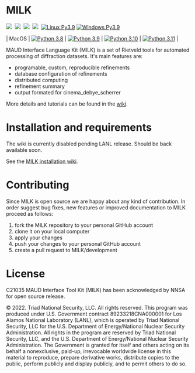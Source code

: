 MILK
====
![](https://img.shields.io/github/languages/top/lanl/MILK)&nbsp;
![](https://img.shields.io/github/v/release/lanl/MILK)&nbsp;
![](https://img.shields.io/github/repo-size/lanl/MILK)&nbsp;
![](https://img.shields.io/github/contributors/lanl/MILK)&nbsp;
[![Linux Py3.9](https://github.com/lanl/MILK/actions/workflows/build_Lin39.yml/badge.svg)](https://github.com/lanl/MILK/actions/workflows/build_Lin39.yml)
[![Windows Py3.9](https://github.com/lanl/MILK/actions/workflows/build_Win39.yml/badge.svg)](https://github.com/lanl/MILK/actions/workflows/build_Win39.yml)

| MacOS      | [![Python 3.8](https://github.com/lanl/MILK/actions/workflows/build_MacPy38.yml/badge.svg)](https://github.com/lanl/MILK/actions/workflows/build_MacPy38.yml) | [![Python 3.9](https://github.com/lanl/MILK/actions/workflows/build_MacPy39.yml/badge.svg)](https://github.com/lanl/MILK/actions/workflows/build_MacPy39.yml) | [![Python 3.10](https://github.com/lanl/MILK/actions/workflows/build_MacPy310.yml/badge.svg)](https://github.com/lanl/MILK/actions/workflows/build_MacPy310.yml) |
[![Python 3.11](https://github.com/lanl/MILK/actions/workflows/build_MacPy311.yml/badge.svg)](https://github.com/lanl/MILK/actions/workflows/build_MacPy311.yml) |


MAUD Interface Language Kit (MILK) is a set of Rietveld tools for automated processing of diffraction datasets. It's main features are:

* programable, custom, reproducible refinements
* database configuration of refinements
* distributed computing
* refinement summary 
* output formated for cinema_debye_scherrer 

More details and tutorials can be found in the [wiki](https://github.com/lanl/MILK/wiki).

Installation and requirements
=============================

The wiki is currently disabled pending LANL release. Should be back available soon.

See the [MILK installation wiki](https://github.com/lanl/MILK/wiki/Installation-Overview).

Contributing
============

Since MILK is open source we are happy about any kind of contribution. In
order suggest bug fixes, new features or improved documentation to MILK
proceed as follows:

1. fork the MILK repository to your personal GitHub account
2. clone it on your local computer
3. apply your changes
4. push your changes to your personal GitHub account
5. create a pull request to MILK/development

License
=======

C21035 MAUD Interface Tool Kit (MILK) has been acknowledged by NNSA for open source release.

© 2022. Triad National Security, LLC. All rights reserved.
This program was produced under U.S. Government contract 89233218CNA000001 for Los Alamos
National Laboratory (LANL), which is operated by Triad National Security, LLC for the U.S.
Department of Energy/National Nuclear Security Administration. All rights in the program are
reserved by Triad National Security, LLC, and the U.S. Department of Energy/National Nuclear
Security Administration. The Government is granted for itself and others acting on its behalf a
nonexclusive, paid-up, irrevocable worldwide license in this material to reproduce, prepare
derivative works, distribute copies to the public, perform publicly and display publicly, and to permit
others to do so.

